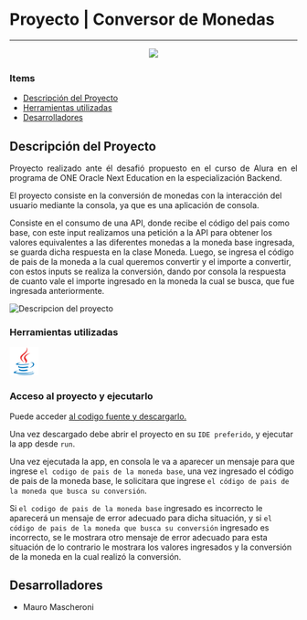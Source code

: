 # Proyecto | Conversor de Monedas

---

<p align="center">
   <img src="https://img.shields.io/static/v1?label=STATUS&message=FINALIZADO&color=GREEN&style=plastic"/>
</p>

### Items

- [Descripción del Proyecto](#descripcion-del-proyecto)
- [Herramientas utilizadas](#herramientas-utilizadas)
- [Desarrolladores](#desarrolladores)

## Descripción del Proyecto

<p align="justify">
 Proyecto realizado ante él desafió propuesto en el curso de Alura en el programa de ONE Oracle Next Education en la especialización Backend.

El proyecto consiste en la conversión de monedas con la interacción del usuario mediante la consola, ya que es una aplicación de consola.

Consiste en el consumo de una API, donde recibe el código del pais como base, con este input realizamos una petición a la API para obtener los valores equivalentes a las diferentes monedas a la moneda base ingresada, se guarda dicha respuesta en la clase Moneda.
Luego, se ingresa el código de pais de la moneda a la cual queremos convertir y el importe a convertir, con estos inputs se realiza la conversión, dando por consola la respuesta de cuanto vale el importe ingresado en la moneda la cual se busca, que fue ingresada anteriormente.


![Descripcion del proyecto](https://media.istockphoto.com/id/483658563/es/foto/mundo-de-las-monedas.jpg?s=1024x1024&w=is&k=20&c=eKS9IQ3JPGcX6EBrq-zZv4THhGalJ0HFdzs_pefxZCc=)
</p>

### Herramientas utilizadas

<a href="https://www.java.com" target="_blank"> <img src="https://raw.githubusercontent.com/devicons/devicon/master/icons/java/java-original.svg" alt="java" width="50" height="50"/> </a>

### Acceso al proyecto y ejecutarlo

Puede acceder [al codigo fuente y descargarlo.](https://github.com/mmascheroni/jv-conversor-de-monedas)

Una vez descargado debe abrir el proyecto en su `IDE preferido`, y ejecutar la app desde `run`.

Una vez ejecutada la app, en consola le va a aparecer un mensaje para que ingrese `el codigo de pais de la moneda base`, una vez ingresado el código de pais de la moneda base, le solicitara que ingrese `el código de pais de la moneda que busca su conversión`.

Si `el codigo de pais de la moneda base` ingresado es incorrecto le aparecerá un mensaje de error adecuado para dicha situación, y si `el código de pais de la moneda que busca su conversión` ingresado es incorrecto, se le mostrara otro mensaje de error adecuado para esta situación de lo contrario le mostrara los valores ingresados y la conversión de la moneda en la cual realizó la conversión.

## Desarrolladores

- Mauro Mascheroni
